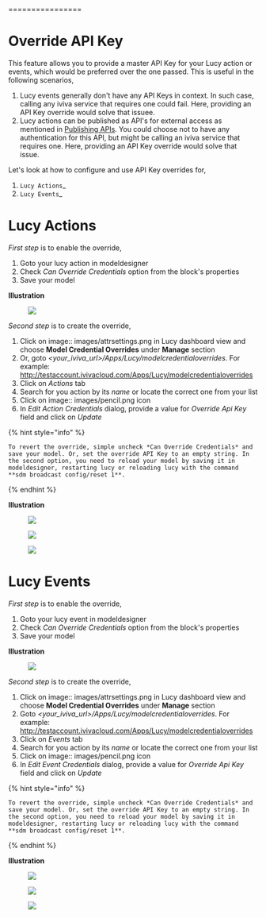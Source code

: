 

<a name='overrideapikey'></a>

================
# Override API Key

This feature allows you to provide a master API Key for your Lucy action or events, which would be preferred over the one passed. This is useful in the following scenarios,

1. Lucy events generally don't have any API Keys in context. In such case, calling any iviva service that requires one could fail. Here, providing an API Key override would solve that issuee.
2. Lucy actions can be published as API's for external access as mentioned in [Publishing APIs](_publishapi). You could choose not to have any authentication for this API, but might be calling an iviva service that requires one. Here, providing an API Key override would solve that issue.

Let's look at how to configure and use API Key overrides for,

1. `Lucy Actions`_
2. `Lucy Events`_

# Lucy Actions

*First step* is to enable the override,

1. Goto your lucy action in modeldesigner
2. Check *Can Override Credentials* option from the block's properties
3. Save your model

**Illustration**

<figure><img src=' images/override-apikey/action-block-override-apikey.png'></figure>

*Second step* is to create the override,

1. Click on image:: images/attrsettings.png in Lucy dashboard view and choose **Model Credential Overrides** under **Manage** section
2. Or, goto *<your_iviva_url>/Apps/Lucy/modelcredentialoverrides*. For example: http://testaccount.ivivacloud.com/Apps/Lucy/modelcredentialoverrides
3. Click on *Actions* tab
4. Search for you action by its *name* or locate the correct one from your list
5. Click on image:: images/pencil.png icon
6. In *Edit Action Credentials* dialog, provide a value for *Override Api Key* field and click on *Update*

{% hint style="info" %}

    To revert the override, simple uncheck *Can Override Credentials* and save your model. Or, set the override API Key to an empty string. In the second option, you need to reload your model by saving it in modeldesigner, restarting lucy or reloading lucy with the command **sdm broadcast config/reset 1**.

{% endhint %}

**Illustration**

<figure><img src=' images/override-apikey/model-credential-overrides-menu.png'></figure>

<figure><img src=' images/override-apikey/action-credential-overrides.png'></figure>

<figure><img src=' images/override-apikey/action-update-override-apikey.png'></figure>

# Lucy Events

*First step* is to enable the override,

1. Goto your lucy event in modeldesigner
2. Check *Can Override Credentials* option from the block's properties
3. Save your model

**Illustration**

<figure><img src=' images/override-apikey/event-block-override-apikey.png'></figure>

*Second step* is to create the override,

1. Click on image:: images/attrsettings.png in Lucy dashboard view and choose **Model Credential Overrides** under **Manage** section
2. Goto *<your_iviva_url>/Apps/Lucy/modelcredentialoverrides*. For example:  http://testaccount.ivivacloud.com/Apps/Lucy/modelcredentialoverrides
3. Click on *Events* tab
4. Search for you action by its *name* or locate the correct one from your list
5. Click on image:: images/pencil.png icon
6. In *Edit Event Credentials* dialog, provide a value for *Override Api Key* field and click on *Update*

{% hint style="info" %}

    To revert the override, simple uncheck *Can Override Credentials* and save your model. Or, set the override API Key to an empty string. In the second option, you need to reload your model by saving it in modeldesigner, restarting lucy or reloading lucy with the command **sdm broadcast config/reset 1**.

{% endhint %}

**Illustration**

<figure><img src=' images/override-apikey/model-credential-overrides-menu.png'></figure>

<figure><img src=' images/override-apikey/event-credential-overrides.png'></figure>

<figure><img src=' images/override-apikey/event-update-override-apikey.png'></figure>